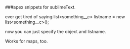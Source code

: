 ###apex snippets for sublimeText.

ever get tired of saying list<something__c> listname = new list<something__c>();

now you can just specify the object and listname.  

Works for maps, too.